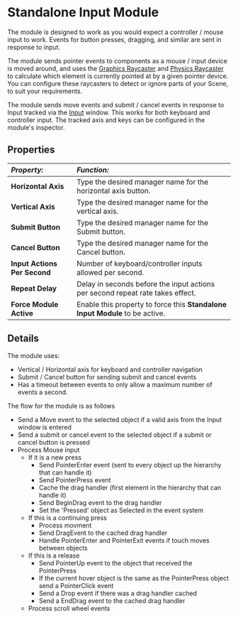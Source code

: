 # Standalone Input Module

The module is designed to work as you would expect a controller / mouse input to work. Events for button presses,
dragging, and similar are sent in response to input.

The module sends pointer events to components as a mouse / input device is moved around, and uses
the [Graphics Raycaster](script-GraphicRaycaster.md) and [Physics Raycaster](script-PhysicsRaycaster.md) to calculate
which element is currently pointed at by a given pointer device. You can configure these raycasters to detect or ignore
parts of your Scene, to suit your requirements.

The module sends move events and submit / cancel events in response to Input tracked via
the [Input](https://docs.unity3d.com/Manual/class-InputManager.html) window. This works for both keyboard and controller
input. The tracked axis and keys can be configured in the module's inspector.

## Properties

| **_Property:_**              | **_Function:_**                                                                |
|:-----------------------------|:-------------------------------------------------------------------------------|
| __Horizontal Axis__          | Type the desired manager name for the horizontal axis button.                  |
| __Vertical Axis__            | Type the desired manager name for the vertical axis.                           |
| __Submit Button__            | Type the desired manager name for the Submit button.                           |
| __Cancel Button__            | Type the desired manager name for the Cancel button.                           |
| __Input Actions Per Second__ | Number of keyboard/controller inputs allowed per second.                       |
| __Repeat Delay__             | Delay in seconds before the input actions per second repeat rate takes effect. |
| __Force Module Active__      | Enable this property to force this __Standalone Input Module__ to be active.   |

## Details

The module uses:

- Vertical / Horizontal axis for keyboard and controller navigation
- Submit / Cancel button for sending submit and cancel events
- Has a timeout between events to only allow a maximum number of events a second.

The flow for the module is as follows

- Send a Move event to the selected object if a valid axis from the Input window is entered
- Send a submit or cancel event to the selected object if a submit or cancel button is pressed
- Process Mouse input
    - If it is a new press
        - Send PointerEnter event (sent to every object up the hierarchy that can handle it)
        - Send PointerPress event
        - Cache the drag handler (first element in the hierarchy that can handle it)
        - Send BeginDrag event to the drag handler
        - Set the 'Pressed' object as Selected in the event system
    - If this is a continuing press
        - Process movment
        - Send DragEvent to the cached drag handler
        - Handle PointerEnter and PointerExit events if touch moves between objects
    - If this is a release
        - Send PointerUp event to the object that received the PointerPress
        - If the current hover object is the same as the PointerPress object send a PointerClick event
        - Send a Drop event if there was a drag handler cached
        - Send a EndDrag event to the cached drag handler
    - Process scroll wheel events

